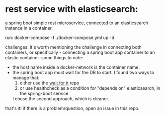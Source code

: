 
<h1>rest service with elasticsearch:</h1>

<p>a spring boot simple rest microservice, connected to an elasticsearch instance in a container.</p>

run:
docker-compose -f ./docker-compose.yml up -d

challenges: 
it's worth mentioning the challenge in connecting both containers, or specifically - 
connecting a spring boot app container to an elastic container. 
some things to note:
<ul>
<li>the host name inside a docker-network is the container name.</li>
<li>the spring boot app must wait for the DB to start. I found two ways to manage that:
<ol>
<li>either use the <a href="https://github.com/vishnubob/wait-for-it">wait for it</a> repo</li>
<li>or use healthcheck as a condition for "depends on" elasticsearch, in the spring-boot service</li>
</ol>
I chose the second approach, which is cleaner.
</li>
</ul>
that's it! 
if there is a problem/question, open an issue in this repo.
